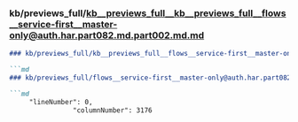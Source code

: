 ### kb/previews_full/kb__previews_full__kb__previews_full__flows__service-first__master-only@auth.har.part082.md.part002.md.md

```md
### kb/previews_full/kb__previews_full__flows__service-first__master-only@auth.har.part082.md.part002.md

```md
### kb/previews_full/flows__service-first__master-only@auth.har.part082.md (part 002)

```md
     "lineNumber": 0,
                "columnNumber": 3176
      
```

```

```

```

